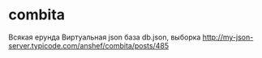 # combita
Всякая ерунда
Виртуальная json база db.json, выборка http://my-json-server.typicode.com/anshef/combita/posts/485
